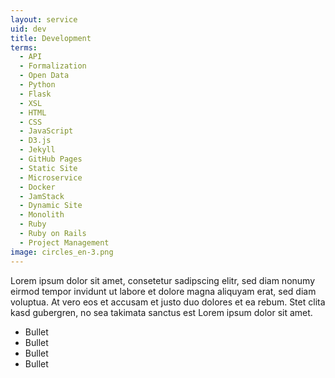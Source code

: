 ```yaml
---
layout: service
uid: dev
title: Development
terms: 
  - API
  - Formalization
  - Open Data
  - Python
  - Flask
  - XSL
  - HTML
  - CSS
  - JavaScript
  - D3.js
  - Jekyll
  - GitHub Pages
  - Static Site
  - Microservice
  - Docker
  - JamStack
  - Dynamic Site
  - Monolith
  - Ruby
  - Ruby on Rails
  - Project Management
image: circles_en-3.png
---
```


Lorem ipsum dolor sit amet, consetetur sadipscing elitr, sed diam nonumy eirmod tempor invidunt ut labore et dolore magna aliquyam erat, sed diam voluptua. At vero eos et accusam et justo duo dolores et ea rebum. Stet clita kasd gubergren, no sea takimata sanctus est Lorem ipsum dolor sit amet.

- Bullet
- Bullet
- Bullet
- Bullet

